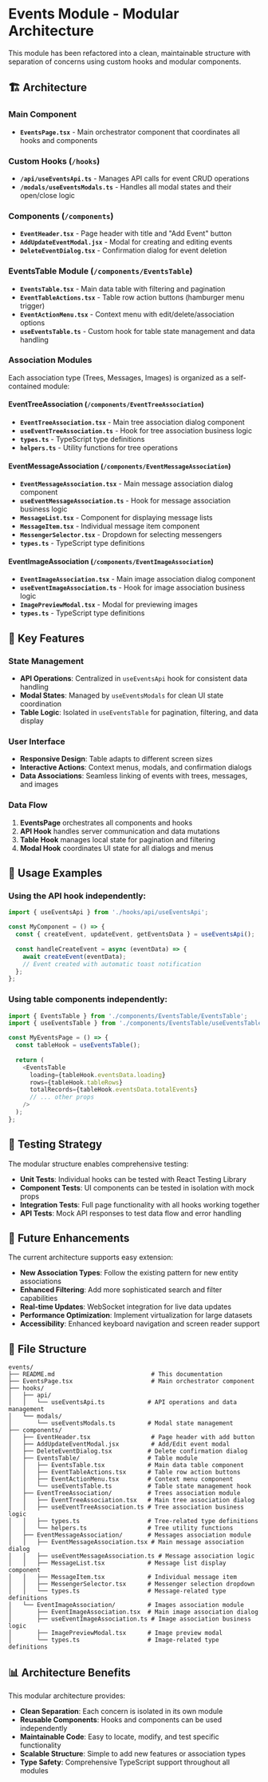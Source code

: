# Events Module - Modular Architecture

This module has been refactored into a clean, maintainable structure with separation of concerns using custom hooks and modular components.

## 🏗️ Architecture

### Main Component
- **`EventsPage.tsx`** - Main orchestrator component that coordinates all hooks and components

### Custom Hooks (`/hooks`)
- **`/api/useEventsApi.ts`** - Manages API calls for event CRUD operations
- **`/modals/useEventsModals.ts`** - Handles all modal states and their open/close logic

### Components (`/components`)
- **`EventHeader.tsx`** - Page header with title and "Add Event" button
- **`AddUpdateEventModal.jsx`** - Modal for creating and editing events
- **`DeleteEventDialog.tsx`** - Confirmation dialog for event deletion

### EventsTable Module (`/components/EventsTable`)
- **`EventsTable.tsx`** - Main data table with filtering and pagination
- **`EventTableActions.tsx`** - Table row action buttons (hamburger menu trigger)
- **`EventActionMenu.tsx`** - Context menu with edit/delete/association options
- **`useEventsTable.ts`** - Custom hook for table state management and data handling

### Association Modules
Each association type (Trees, Messages, Images) is organized as a self-contained module:

#### EventTreeAssociation (`/components/EventTreeAssociation`)
- **`EventTreeAssociation.tsx`** - Main tree association dialog component
- **`useEventTreeAssociation.ts`** - Hook for tree association business logic
- **`types.ts`** - TypeScript type definitions
- **`helpers.ts`** - Utility functions for tree operations

#### EventMessageAssociation (`/components/EventMessageAssociation`)
- **`EventMessageAssociation.tsx`** - Main message association dialog component
- **`useEventMessageAssociation.ts`** - Hook for message association business logic
- **`MessageList.tsx`** - Component for displaying message lists
- **`MessageItem.tsx`** - Individual message item component
- **`MessengerSelector.tsx`** - Dropdown for selecting messengers
- **`types.ts`** - TypeScript type definitions

#### EventImageAssociation (`/components/EventImageAssociation`)
- **`EventImageAssociation.tsx`** - Main image association dialog component
- **`useEventImageAssociation.ts`** - Hook for image association business logic
- **`ImagePreviewModal.tsx`** - Modal for previewing images
- **`types.ts`** - TypeScript type definitions

## 🎯 Key Features

### State Management
- **API Operations**: Centralized in `useEventsApi` hook for consistent data handling
- **Modal States**: Managed by `useEventsModals` for clean UI state coordination
- **Table Logic**: Isolated in `useEventsTable` for pagination, filtering, and data display

### User Interface
- **Responsive Design**: Table adapts to different screen sizes
- **Interactive Actions**: Context menus, modals, and confirmation dialogs
- **Data Associations**: Seamless linking of events with trees, messages, and images

### Data Flow
1. **EventsPage** orchestrates all components and hooks
2. **API Hook** handles server communication and data mutations
3. **Table Hook** manages local state for pagination and filtering
4. **Modal Hook** coordinates UI state for all dialogs and menus

## 📝 Usage Examples

### Using the API hook independently:
```typescript
import { useEventsApi } from './hooks/api/useEventsApi';

const MyComponent = () => {
  const { createEvent, updateEvent, getEventsData } = useEventsApi();
  
  const handleCreateEvent = async (eventData) => {
    await createEvent(eventData);
    // Event created with automatic toast notification
  };
};
```

### Using table components independently:
```typescript
import { EventsTable } from './components/EventsTable/EventsTable';
import { useEventsTable } from './components/EventsTable/useEventsTable';

const MyEventsPage = () => {
  const tableHook = useEventsTable();
  
  return (
    <EventsTable
      loading={tableHook.eventsData.loading}
      rows={tableHook.tableRows}
      totalRecords={tableHook.eventsData.totalEvents}
      // ... other props
    />
  );
};
```

## 🧪 Testing Strategy

The modular structure enables comprehensive testing:
- **Unit Tests**: Individual hooks can be tested with React Testing Library
- **Component Tests**: UI components can be tested in isolation with mock props
- **Integration Tests**: Full page functionality with all hooks working together
- **API Tests**: Mock API responses to test data flow and error handling

## 🚀 Future Enhancements

The current architecture supports easy extension:
- **New Association Types**: Follow the existing pattern for new entity associations
- **Enhanced Filtering**: Add more sophisticated search and filter capabilities
- **Real-time Updates**: WebSocket integration for live data updates
- **Performance Optimization**: Implement virtualization for large datasets
- **Accessibility**: Enhanced keyboard navigation and screen reader support

## 📁 File Structure

```
events/
├── README.md                           # This documentation
├── EventsPage.tsx                      # Main orchestrator component
├── hooks/
│   ├── api/
│   │   └── useEventsApi.ts            # API operations and data management
│   └── modals/
│       └── useEventsModals.ts         # Modal state management
├── components/
│   ├── EventHeader.tsx                 # Page header with add button
│   ├── AddUpdateEventModal.jsx         # Add/Edit event modal
│   ├── DeleteEventDialog.tsx          # Delete confirmation dialog
│   ├── EventsTable/                   # Table module
│   │   ├── EventsTable.tsx            # Main data table component
│   │   ├── EventTableActions.tsx      # Table row action buttons
│   │   ├── EventActionMenu.tsx        # Context menu component
│   │   └── useEventsTable.ts          # Table state management hook
│   ├── EventTreeAssociation/          # Trees association module
│   │   ├── EventTreeAssociation.tsx   # Main tree association dialog
│   │   ├── useEventTreeAssociation.ts # Tree association business logic
│   │   ├── types.ts                   # Tree-related type definitions
│   │   └── helpers.ts                 # Tree utility functions
│   ├── EventMessageAssociation/       # Messages association module
│   │   ├── EventMessageAssociation.tsx # Main message association dialog
│   │   ├── useEventMessageAssociation.ts # Message association logic
│   │   ├── MessageList.tsx            # Message list display component
│   │   ├── MessageItem.tsx            # Individual message item
│   │   ├── MessengerSelector.tsx      # Messenger selection dropdown
│   │   └── types.ts                   # Message-related type definitions
│   └── EventImageAssociation/         # Images association module
│       ├── EventImageAssociation.tsx  # Main image association dialog
│       ├── useEventImageAssociation.ts # Image association business logic
│       ├── ImagePreviewModal.tsx      # Image preview modal
│       └── types.ts                   # Image-related type definitions
```

## 📊 Architecture Benefits

This modular architecture provides:
- **Clean Separation**: Each concern is isolated in its own module
- **Reusable Components**: Hooks and components can be used independently
- **Maintainable Code**: Easy to locate, modify, and test specific functionality
- **Scalable Structure**: Simple to add new features or association types
- **Type Safety**: Comprehensive TypeScript support throughout all modules